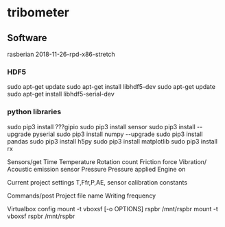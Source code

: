 # tribometer

## Software
rasberian 2018-11-26-rpd-x86-stretch
### HDF5
sudo apt-get update
sudo apt-get install libhdf5-dev
sudo apt-get update
sudo apt-get install libhdf5-serial-dev

### python libraries
sudo pip3 install ???gipio
sudo pip3 install sensor 
sudo pip3 install --upgrade pyserial
sudo pip3 install numpy --upgrade
sudo pip3 install pandas
sudo pip3 install h5py
sudo pip3 install matplotlib
sudo pip3 install rx


Sensors/get
Time
Temperature
Rotation count
Friction force
Vibration/ Acoustic emission sensor
Pressure
Pressure applied
Engine on

Current project settings
	T,Ffr,P,AE, sensor calibration constants


Commands/post
Project file name
Writing frequency

Virtualbox config
mount -t vboxsf [-o OPTIONS] rspbr /mnt/rspbr
mount -t vboxsf rspbr /mnt/rspbr
